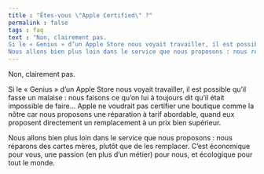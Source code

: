 ```yaml
---
title : "Êtes-vous \"Apple Certified\" ?"
permalink : false
tags : faq
text : "Non, clairement pas.
Si le « Genius » d’un Apple Store nous voyait travailler, il est possible qu’il fasse un malaise : nous faisons ce qu’on lui à toujours dit qu’il était impossible de faire… Apple ne voudrait pas certifier une boutique comme la nôtre car nous proposons une réparation à tarif abordable, quand eux proposent directement un remplacement à un prix bien supérieur.
Nous allons bien plus loin dans le service que nous proposons : nous réparons des cartes mères, plutôt que de les remplacer. C’est économique pour vous, une passion (en plus d’un métier) pour nous, et écologique pour tout le monde."
---
```


Non, clairement pas.

Si le « Genius » d’un Apple Store nous voyait travailler, il est possible qu’il fasse un malaise : nous faisons ce qu’on lui à toujours dit qu’il était impossible de faire… Apple ne voudrait pas certifier une boutique comme la nôtre car nous proposons une réparation à tarif abordable, quand eux proposent directement un remplacement à un prix bien supérieur.

Nous allons bien plus loin dans le service que nous proposons : nous réparons des cartes mères, plutôt que de les remplacer. C’est économique pour vous, une passion (en plus d’un métier) pour nous, et écologique pour tout le monde.